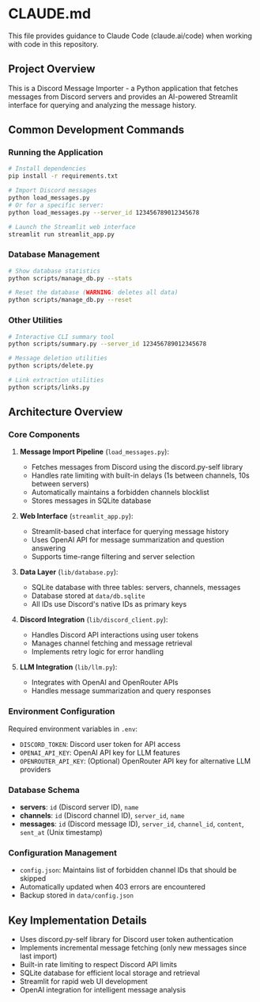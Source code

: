 # CLAUDE.md

This file provides guidance to Claude Code (claude.ai/code) when working with code in this repository.

## Project Overview

This is a Discord Message Importer - a Python application that fetches messages from Discord servers and provides an AI-powered Streamlit interface for querying and analyzing the message history.

## Common Development Commands

### Running the Application

```bash
# Install dependencies
pip install -r requirements.txt

# Import Discord messages
python load_messages.py
# Or for a specific server:
python load_messages.py --server_id 123456789012345678

# Launch the Streamlit web interface
streamlit run streamlit_app.py
```

### Database Management

```bash
# Show database statistics
python scripts/manage_db.py --stats

# Reset the database (WARNING: deletes all data)
python scripts/manage_db.py --reset
```

### Other Utilities

```bash
# Interactive CLI summary tool
python scripts/summary.py --server_id 123456789012345678

# Message deletion utilities
python scripts/delete.py

# Link extraction utilities
python scripts/links.py
```

## Architecture Overview

### Core Components

1. **Message Import Pipeline** (`load_messages.py`):
   - Fetches messages from Discord using the discord.py-self library
   - Handles rate limiting with built-in delays (1s between channels, 10s between servers)
   - Automatically maintains a forbidden channels blocklist
   - Stores messages in SQLite database

2. **Web Interface** (`streamlit_app.py`):
   - Streamlit-based chat interface for querying message history
   - Uses OpenAI API for message summarization and question answering
   - Supports time-range filtering and server selection

3. **Data Layer** (`lib/database.py`):
   - SQLite database with three tables: servers, channels, messages
   - Database stored at `data/db.sqlite`
   - All IDs use Discord's native IDs as primary keys

4. **Discord Integration** (`lib/discord_client.py`):
   - Handles Discord API interactions using user tokens
   - Manages channel fetching and message retrieval
   - Implements retry logic for error handling

5. **LLM Integration** (`lib/llm.py`):
   - Integrates with OpenAI and OpenRouter APIs
   - Handles message summarization and query responses

### Environment Configuration

Required environment variables in `.env`:
- `DISCORD_TOKEN`: Discord user token for API access
- `OPENAI_API_KEY`: OpenAI API key for LLM features
- `OPENROUTER_API_KEY`: (Optional) OpenRouter API key for alternative LLM providers

### Database Schema

- **servers**: `id` (Discord server ID), `name`
- **channels**: `id` (Discord channel ID), `server_id`, `name`
- **messages**: `id` (Discord message ID), `server_id`, `channel_id`, `content`, `sent_at` (Unix timestamp)

### Configuration Management

- `config.json`: Maintains list of forbidden channel IDs that should be skipped
- Automatically updated when 403 errors are encountered
- Backup stored in `data/config.json`

## Key Implementation Details

- Uses discord.py-self library for Discord user token authentication
- Implements incremental message fetching (only new messages since last import)
- Built-in rate limiting to respect Discord API limits
- SQLite database for efficient local storage and retrieval
- Streamlit for rapid web UI development
- OpenAI integration for intelligent message analysis